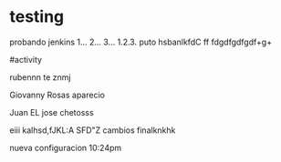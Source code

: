 # testing
probando jenkins 1... 2... 3...
1.2.3.
puto
hsbanlkfd<X>C
ff
fdgdfgdfgdf+g+
  
  #activity
  
  rubennn te znmj




Giovanny Rosas
aparecio


Juan EL jose
chetosss


eiii
kalhsd,fJKL:A
SFD"Z
cambios finalknkhk

nueva configuracion 10:24pm 
